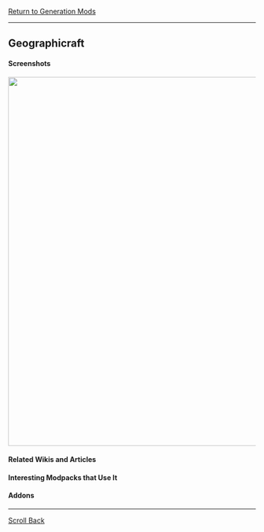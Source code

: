 [Return to Generation Mods](../generation_mods.md#Generation-Mods)

----
## Geographicraft



#### Screenshots
<img src="https://media.forgecdn.net/attachments/35/290/map_earthlike.png" width="750">

#### Related Wikis and Articles



#### Interesting Modpacks that Use It



#### Addons



----
[Scroll Back](#Geographicraft)
